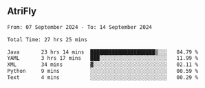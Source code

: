 ## AtriFly

<!--START_SECTION:waka-->

```txt
From: 07 September 2024 - To: 14 September 2024

Total Time: 27 hrs 25 mins

Java       23 hrs 14 mins  █████████████████████▒░░░   84.79 %
YAML       3 hrs 17 mins   ███░░░░░░░░░░░░░░░░░░░░░░   11.99 %
XML        34 mins         ▓░░░░░░░░░░░░░░░░░░░░░░░░   02.11 %
Python     9 mins          ░░░░░░░░░░░░░░░░░░░░░░░░░   00.59 %
Text       4 mins          ░░░░░░░░░░░░░░░░░░░░░░░░░   00.29 %
```

<!--END_SECTION:waka-->


